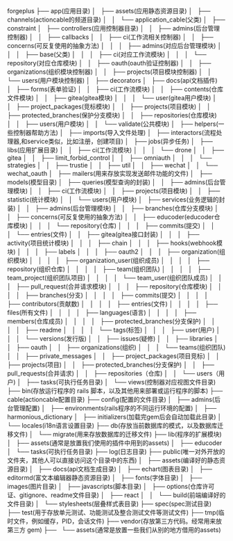 forgeplus
├── app(应用目录)
│   ├── assets(应用静态资源目录)
│   ├── channels(actioncable的频道目录)
│   │   └── application_cable(父类)
│   ├── constraint
│   ├── controllers(应用控制器目录)
│   │   ├── admins(后台管理控制器)
│   │   ├── callbacks
│   │   ├── ci(工作流相关控制器)
│   │   ├── concerns(可反复使用的抽象方法)
│   │   │   ├── admins(对应后台管理模块)
│   │   │   ├── base(父类)
│   │   │   ├── ci(对应工作流模块)
│   │   │   └── repository(对应仓库模块)
│   │   ├── oauth(oauth验证控制器)
│   │   ├── organizations(组织模块控制器)
│   │   ├── projects(项目模块控制器)
│   │   └── users(用户模块控制器)
│   ├── decorators
│   ├── docs(api文档插件)
│   ├── forms(表单验证)
│   │   ├── ci(工作流模块)
│   │   ├── contents(仓库文件模块)
│   │   ├── gitea(gitea模块)
│   │   │   └── user(gitea用户模块)
│   │   ├── project_packages(竞标模块)
│   │   ├── projects(项目模块)
│   │   ├── protected_branches(保护分支模块)
│   │   ├── repositories(仓库模块)
│   │   ├── users(用户模块)
│   │   └── validate(公共模块)
│   ├── helpers(一些控制器帮助方法)
│   ├── imports(导入文件处理)
│   ├── interactors(流程处理器,和service类似，比如注册，创建项目)
│   ├── jobs(异步任务)
│   ├── libs(应用扩展目录)
│   │   ├── ci(工作流模块)
│   │   │   └── drone
│   │   ├── gitea
│   │   ├── limit_forbid_control
│   │   ├── omniauth
│   │   │   └── strategies
│   │   ├── trustie
│   │   ├── util
│   │   ├── wechat
│   │   └── wechat_oauth
│   ├── mailers(用来存放实现发送邮件功能的文件)
│   ├── models(模型目录)
│   ├── queries(模型查询的封装)
│   │   ├── admins(后台管理模块)
│   │   ├── ci(工作流模块)
│   │   ├── projects(项目模块)
│   │   ├── statistic(统计模块)
│   │   └── users(用户模块)
│   ├── services(业务逻辑的封装)
│   │   ├── admins(后台管理模块)
│   │   ├── branches(仓库分支模块)
│   │   ├── concerns(可反复使用的抽象方法)
│   │   ├── educoder(educoder仓库模块)
│   │   │   └── repository(仓库)
│   │   │       ├── commits(提交)
│   │   │       └── entries(文件)
│   │   ├── gitea(gitea接口封装)
│   │   │   ├── activity(项目统计模块)
│   │   │   ├── chain
│   │   │   ├── hooks(webhook模块)
│   │   │   ├── labels
│   │   │   ├── oauth2
│   │   │   ├── organization(组织模块)
│   │   │   │   ├── organization_user(组织成员)
│   │   │   │   ├── repository(组织仓库)
│   │   │   │   ├── team(组织团队)
│   │   │   │   ├── team_project(组织团队项目)
│   │   │   │   └── team_user(组织团队成员)
│   │   │   ├── pull_request(合并请求模块)
│   │   │   ├── repository(仓库模块)
│   │   │   │   ├── branches(分支)
│   │   │   │   ├── commits(提交)
│   │   │   │   ├── contributors(贡献数)
│   │   │   │   ├── entries(文件)
│   │   │   │   ├── files(所有文件)
│   │   │   │   ├── languages(语言)
│   │   │   │   ├── members(仓库成员)
│   │   │   │   ├── protected_branches(分支保护)
│   │   │   │   ├── readme
│   │   │   │   └── tags(标签)
│   │   │   ├── user(用户)
│   │   │   └── versions(发行版)
│   │   ├── issues(疑修)
│   │   ├── libraries
│   │   ├── oauth
│   │   ├── organizations(组织)
│   │   │   └── teams(组织团队)
│   │   ├── private_messages
│   │   ├── project_packages(项目竞标)
│   │   ├── projects(项目)
│   │   ├── protected_branches(分支保护)
│   │   ├── pull_requests(合并请求)
│   │   ├── repositories（仓库)
│   │   └── users（用户)
│   ├── tasks(可执行任务目录)
│   └── views(控制器对应视图文件目录)
├── bin(存放运行程序的 rails 脚本，以及其他用来部署或运行程序的脚本)
├── cable(actioncable配置目录)
├── config(配置的文件目录)
│   ├── admins(后台管理配置)
│   ├── environments(rails程序的不同运行环境的配置)
│   ├── harmonious_dictionary
│   ├── initializers(加载完gem后会自动加载此目录)
│   └── locales(i18n语言设置目录)
├── db(存放当前数据库的模式，以及数据库迁移文件)
│   └── migrate(用来存放数据库的迁移文件)
├── lib(程序的扩展模块)
│   ├── assets(通常是放置我们使用的插件中用到的assets)
│   ├── educoder
│   └── tasks(可执行任务目录)
├── log(日志目录)
├── public(唯一对外开放的文件夹，其他人可以直接访问这个目录中的东西)
│   ├── assets(编译好的静态资源目录)
│   ├── docs(api文档生成目录)
│   ├── echart(图表目录)
│   ├── editormd(富文本编辑器静态资源目录)
│   ├── fonts(字体目录)
│   ├── images(图片目录)
│   ├── javascripts(脚本目录)
│   ├── options(仓库许可证、gitignore、readme文件目录)
│   ├── react
│   │   └── build(前端编译好的文件目录)
│   └── stylesheets(层叠样式表目录)
├── spec(spec测试目录)
├── test(用于存放单元测试、功能测试及整合测试文件等测试文件)
├── tmp(临时文件，例如缓存，PID，会话文件)
├── vendor(存放第三方代码。经常用来放第三方 gem)
├──   └── assets(通常是放置一些我们从别的地方借用的assets)